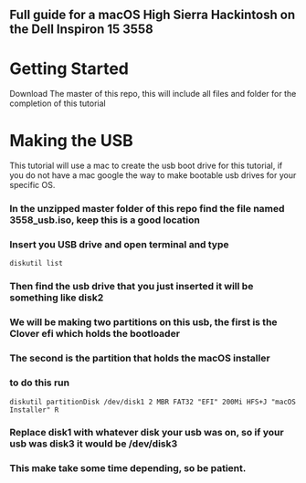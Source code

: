 Full guide for a macOS High Sierra Hackintosh on the Dell Inspiron 15 3558
---
# Getting Started
Download The master of this repo, this will include all files and folder for the completion of this tutorial

# Making the USB

This tutorial will use a mac to create the usb boot drive for this tutorial, if you do not have a mac google the way to make bootable usb drives for your specific OS.

### In the unzipped master folder of this repo find the file named 3558_usb.iso, keep this is a good location
### Insert you USB drive and open terminal and type
`diskutil list`
### Then find the usb drive that you just inserted it will be something like disk2

### We will be making two partitions on this usb, the first is the Clover efi which holds the bootloader
### The second is the partition that holds the macOS installer
### to do this run
`diskutil partitionDisk /dev/disk1 2 MBR FAT32 "EFI" 200Mi HFS+J "macOS Installer" R`
### Replace disk1 with whatever disk your usb was on, so if your usb was disk3 it would be /dev/disk3
### This make take some time depending, so be patient.
